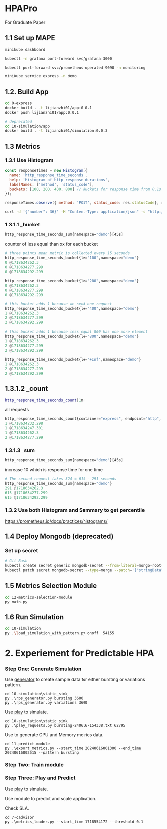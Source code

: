 # HPAPro
For Graduate Paper


## 1.1 Set up MAPE
```bash
minikube dashboard 

kubectl -n grafana port-forward svc/grafana 3000

kubectl port-forward svc/prometheus-operated 9090 -n monitoring

minikube service express -n demo
```


## 1.2. Build App
```bash
cd 0-express
docker build . -t lijianzhi01/app:0.0.1
docker push lijianzhi01/app:0.0.1

# deprecated
cd 10-simulation/app
docker build . -t lijianzhi01/simulation:0.0.3
```

## 1.3 Metrics
### 1.3.1 Use Histogram
```js
const responseTimes = new Histogram({  
  name: 'http_response_time_seconds',  
  help: 'Histogram of http response durations',  
  labelNames: ['method', 'status_code'],  
  buckets: [100, 200, 400, 800] // Buckets for response time from 0.1s to 5s  
});

responseTimes.observe({ method: 'POST', status_code: res.statusCode}, responseTime); // Record to histogram, convert ms to seconds  

```
```bash
curl -d '{"number": 36}' -H "Content-Type: application/json" -s "http://127.0.0.1:62795/fibonacci"
```
### 1.3.1.1 _bucket
```bash
http_response_time_seconds_sum{namespace="demo"}[45s]
```
counter of less equal than xx for each bucket
```python
# three points mean metric is collected every 15 seconds
http_response_time_seconds_bucket{le="100",namespace="demo"}
0 @1718634262.3
0 @1718634277.299
0 @1718634292.299
 
http_response_time_seconds_bucket{le="200",namespace="demo"}
0 @1718634262.3
0 @1718634277.299
0 @1718634292.299
 
# this bucket adds 1 because we send one request
http_response_time_seconds_bucket{le="400",namespace="demo"}
1 @1718634262.3
2 @1718634277.299
2 @1718634292.299
 
# this bucket adds 1 because less equal 800 has one more element
http_response_time_seconds_bucket{le="800",namespace="demo"}
1 @1718634262.3
2 @1718634277.299
2 @1718634292.299
 
http_response_time_seconds_bucket{le="+Inf",namespace="demo"}
1 @1718634262.3
2 @1718634277.299
2 @1718634292.299
```

## 1.3.1.2 _count
```bash
http_response_time_seconds_count[1m]
```
all requests
```python
http_response_time_seconds_count{container="express", endpoint="http", instance="10.244.0.255:8081", job="express", method="POST", namespace="demo", pod="express-5d64bd45cc-gj98b", service="express", status_code="200"}
1 @1718634232.298
1 @1718634247.301
1 @1718634262.3
2 @1718634277.299
```

### 1.3.1.3 _sum
```bash
http_response_time_seconds_sum{namespace="demo"}[45s]  
```
increase 10 which is response time for one time
```python
# The second request takes 324 = 615 - 291 seconds
http_response_time_seconds_sum{namespace="demo"}
291 @1718634262.3
615 @1718634277.299
615 @1718634292.299
```

### 1.3.2 Use both Histogram and Summary to get percentile

https://prometheus.io/docs/practices/histograms/

## 1.4 Deploy Mongodb (deprecated)
### Set up secret
```bash
# Git Bash
kubectl create secret generic mongodb-secret --from-literal=mongo-root-username='jianzhili' -n demo
kubectl patch secret mongodb-secret --type=merge --patch='{"stringData":{"mongo-root-password":"123456"}}' -n demo
```

## 1.5 Metrics Selection Module
```bash
cd 12-metrics-selection-module
py main.py
```

## 1.6 Run Simulation
```bash
cd 10-simulation
py .\load_simulation_with_pattern.py onoff  54155
```

# 2. Experiement for Predictable HPA
### Step One: Generate Simulation

Use [generator](./10-simulation/static_sim/rps_generator.py) to create sample data for either bursting or variations pattern. 
```pwsh
cd 10-simulation\static_sim\
py .\rps_generator.py bursting 3600
py .\rps_generator.py variations 3600
```

Use [play](./10-simulation/static_sim/play_requests.py) to simulate.
```pwsh
cd 10-simulation\static_sim\
py .\play_requests.py bursting-240616-154338.txt 62795
```

Use to generate CPU and Memory metrics data. 
```pwsh
cd 11-predict-module
py .\export_metrics.py --start_time 20240616001300 --end_time 20240616002515 --pattern bursting
```

### Step Two: Train module

### Step Three: Play and Predict
Use [play](./10-simulation/static_sim/play_requests.py) to simulate.

Use module to predict and scale application. 

Check SLA.
```pwsh
cd 7-cadvisor
py .\metrics_loader.py --start_time 1718554172 --threshold 0.1
```